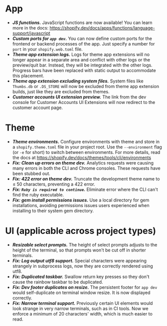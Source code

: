 <!--
If your feature is significant enough that CLI users will want to know about it,
write a short summary sentence here. This is a draft document and will be
finalized when a new minor version is released.

Notes should look like this:

# App

* ***A cool thing.*** Rather than doing the annoying thing you used to do, you can
now do a different and much cooler thing.
* ***A faster thing.*** The `command` command was sped up by 3x in most cases.

# Theme

* ***Another cool thing.*** You get the idea by now.
-->

# App

* ***JS functions.*** JavaScript functions are now available! You can learn more
in the docs: https://shopify.dev/docs/apps/functions/language-support/javascript
* ***Custom ports for `app dev`.*** You can now define custom ports for the
frontend or backend processes of the app. Just specify a number for `port` in
your `shopify.web.toml` file.
* ***Theme app extension logs.*** Logs for theme app extensions will no longer
appear in a separate area and conflict with other logs or the preview/quit bar.
Instead, they will be integrated with the other logs. Progress bars have been
replaced with static output to accommodate this placement.
* ***Theme app extension excluding system files.*** System files like `Thumbs.db`
or `.DS_STORE` will now be excluded from theme app extension builds, just like
they are excluded from themes.
* ***Customer accounts UI extension preview.*** The link from the dev console for
Customer Accounts UI Extensions will now redirect to the customer account page.

# Theme

* ***Theme environments.*** Configure environments with theme and store in a
`shopify.theme.toml` file in your project root. Use the `--environment` flag (or
`-e` for short) to switch between environments. For more details, read the docs
at https://shopify.dev/docs/themes/tools/cli/environments
* ***Fix: Clean up errors on theme dev.*** Analytics requests were causing many
errors in both the CLI and Chrome consoles. These requests have been stubbed out.
* ***Fix: 422 error on theme dev.*** Truncate the development theme name to ≤ 50
characters, preventing a 422 error.
* ***Fix: `Ruby is required to continue`.*** Eliminate error where the CLI can't
find the ruby executable.
* ***Fix: gem install permissions issues.*** Use a local directory for gem
installations, avoiding permissions issues users experienced when installing to
their system gem directory.

# UI (applicable across project types)

* ***Resizable select prompts.*** The height of select prompts adjusts to the
height of the terminal, so that prompts won't be cut off in shorter terminals.
* ***Fix: Log output utf8 support.*** Special characters were appearing strangely
in subprocess logs, now they are correctly rendered using utf8.
* ***Fix: Duplicated taskbar.*** Swallow return key presses so they don't cause
the rainbow taskbar to be duplicated.
* ***Fix: Dev footer duplicates on resize.*** The persistent footer for `app dev`
would self-duplicate on terminal window resize. It is now displayed correctly.
* ***Fix: Narrow terminal support.*** Previously certain UI elements would look
strange in very narrow terminals, such as in CI tools. Now we enforce a minimum
of 20 characters' width, which is much easier to read.
